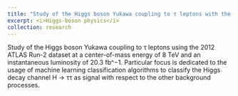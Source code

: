 ```yaml
---
title: "Study of the Higgs boson Yukawa coupling to τ leptons with the ATLAS detector"
excerpt: <i>Higgs-boson physics</i>
collection: research
---
```


Study of the Higgs boson Yukawa coupling to τ leptons using the 2012 ATLAS Run-2 dataset at a center-of-mass energy of 8 TeV and an instantaneous luminosity of 20.3 fb^−1. Particular focus is dedicated to the usage of machine learning classification algorithms to classify the Higgs decay channel H → ττ as signal with respect to the other background processes.